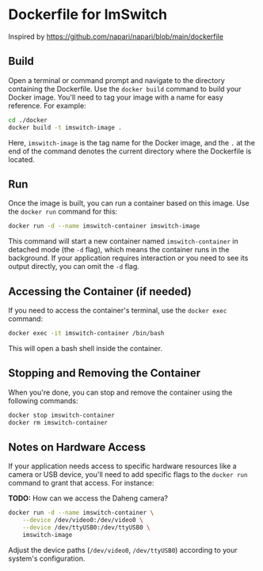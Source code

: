 # Dockerfile for ImSwitch

Inspired by https://github.com/napari/napari/blob/main/dockerfile

## Build 

Open a terminal or command prompt and navigate to the directory containing the Dockerfile. Use the `docker build` command to build your Docker image. You'll need to tag your image with a name for easy reference. For example:

```bash
cd ./docker
docker build -t imswitch-image .
```

Here, `imswitch-image` is the tag name for the Docker image, and the `.` at the end of the command denotes the current directory where the Dockerfile is located.


## Run 

Once the image is built, you can run a container based on this image. Use the `docker run` command for this:

   ```bash
   docker run -d --name imswitch-container imswitch-image
   ```

This command will start a new container named `imswitch-container` in detached mode (the `-d` flag), which means the container runs in the background. If your application requires interaction or you need to see its output directly, you can omit the `-d` flag.

## Accessing the Container (if needed)

If you need to access the container's terminal, use the `docker exec` command:

```bash
docker exec -it imswitch-container /bin/bash
```

This will open a bash shell inside the container.

## Stopping and Removing the Container

When you're done, you can stop and remove the container using the following commands:

```bash
docker stop imswitch-container
docker rm imswitch-container
```

## Notes on Hardware Access

If your application needs access to specific hardware resources like a camera or USB device, you'll need to add specific flags to the `docker run` command to grant that access. For instance:

**TODO:** How can we access the Daheng camera?

```bash
docker run -d --name imswitch-container \
    --device /dev/video0:/dev/video0 \
    --device /dev/ttyUSB0:/dev/ttyUSB0 \
    imswitch-image
```

Adjust the device paths (`/dev/video0`, `/dev/ttyUSB0`) according to your system's configuration.


